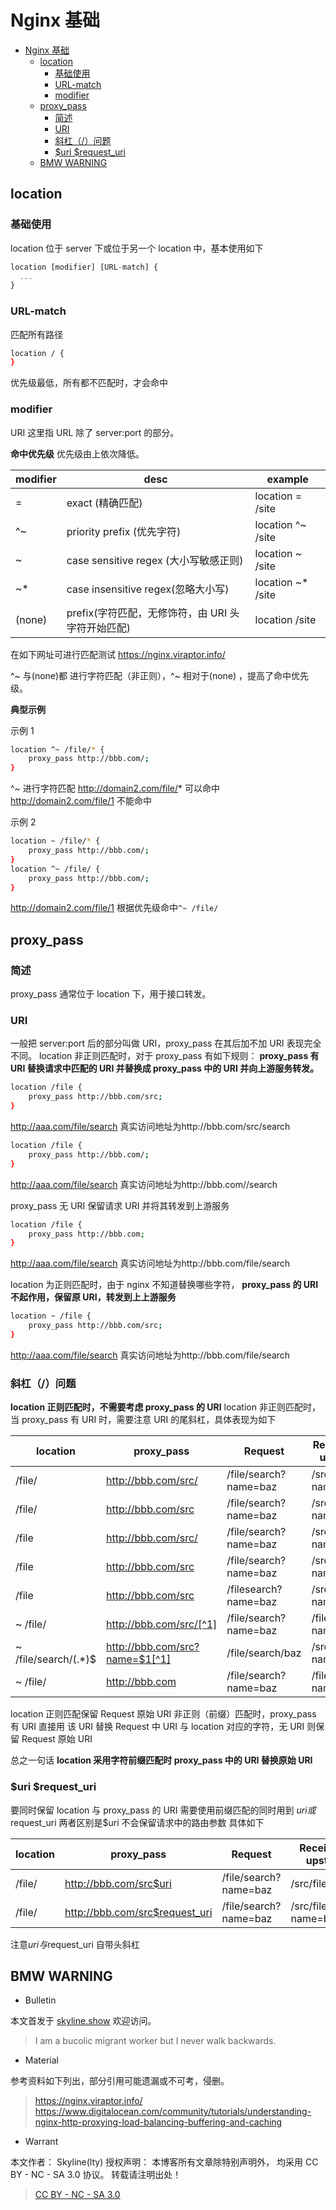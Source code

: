 # Nginx 基础

<!-- @import "[TOC]" {cmd="toc" depthFrom=1 depthTo=6 orderedList=false} -->

<!-- code_chunk_output -->

- [Nginx 基础](#nginx-基础)
  - [location](#location)
    - [基础使用](#基础使用)
    - [URL-match](#url-match)
    - [modifier](#modifier)
  - [proxy_pass](#proxy_pass)
    - [简述](#简述)
    - [URI](#uri)
    - [斜杠（/）问题](#斜杠问题)
    - [\$uri \$request_uri](#uri-request_uri)
  - [BMW WARNING](#bmw-warning)

<!-- /code_chunk_output -->

## location

### 基础使用

location 位于 server 下或位于另一个 location 中，基本使用如下

```js
location [modifier] [URL-match] {
  ...
}
```

### URL-match

匹配所有路径

```sh
location / {
}
```

优先级最低，所有都不匹配时，才会命中

### modifier

URI 这里指 URL 除了 server:port 的部分。

**命中优先级**
优先级由上依次降低。

| modifier | desc                                              | example            |
| -------- | ------------------------------------------------- | ------------------ |
| =        | exact (精确匹配)                                  | location = /site   |
| ^~       | priority prefix (优先字符)                        | location ^~ /site  |
| ~        | case sensitive regex (大小写敏感正则)             | location ~ /site   |
| ~\*      | case insensitive regex(忽略大小写)                | location ~\* /site |
| (none)   | prefix(字符匹配，无修饰符，由 URI 头字符开始匹配) | location /site     |

在如下网址可进行匹配测试 https://nginx.viraptor.info/

^~ 与(none)都 进行字符匹配（非正则），^~ 相对于(none) ，提高了命中优先级。

**典型示例**

示例 1

```sh
location ^~ /file/* {
    proxy_pass http://bbb.com/;
}
```

^~ 进行字符匹配
http://domain2.com/file/* 可以命中
http://domain2.com/file/1 不能命中

示例 2

```sh
location ~ /file/* {
    proxy_pass http://bbb.com/;
}
location ^~ /file/ {
    proxy_pass http://bbb.com/;
}
```

http://domain2.com/file/1 根据优先级命中`^~ /file/`

## proxy_pass

### 简述

proxy_pass 通常位于 location 下，用于接口转发。

### URI

一般把 server:port 后的部分叫做 URI，proxy_pass 在其后加不加 URI 表现完全不同。
location 非正则匹配时，对于 proxy_pass 有如下规则：
**proxy_pass 有 URI
替换请求中匹配的 URI 并替换成 proxy_pass 中的 URI 并向上游服务转发。**

```sh
location /file {
    proxy_pass http://bbb.com/src;
}
```

http://aaa.com/file/search 真实访问地址为http://bbb.com/src/search

```sh
location /file {
    proxy_pass http://bbb.com/;
}
```

http://aaa.com/file/search 真实访问地址为http://bbb.com//search

proxy_pass 无 URI
保留请求 URI 并将其转发到上游服务

```sh
location /file {
    proxy_pass http://bbb.com;
}
```

http://aaa.com/file/search 真实访问地址为http://bbb.com/file/search

location 为正则匹配时，由于 nginx 不知道替换哪些字符，
**proxy_pass 的 URI 不起作用，保留原 URI，转发到上上游服务**

```sh
location ~ /file {
    proxy_pass http://bbb.com/src;
}
```

http://aaa.com/file/search 真实访问地址为http://bbb.com/file/search

### 斜杠（/）问题
**location 正则匹配时，不需要考虑 proxy_pass 的 URI**
location 非正则匹配时，当 proxy_pass 有 URI 时，需要注意 URI 的尾斜杠，具体表现为如下


| location              | proxy_pass                     | Request               | Received by upstream  |
| --------------------- | ------------------------------ | --------------------- | --------------------- |
| /file/                | http://bbb.com/src/            | /file/search?name=baz | /src/search?name=baz  |
| /file/                | http://bbb.com/src             | /file/search?name=baz | /srcsearch?name=baz   |
| /file                 | http://bbb.com/src/            | /file/search?name=baz | /src//search?name=baz |
| /file                 | http://bbb.com/src             | /file/search?name=baz | /src/search?name=baz  |
| /file                 | http://bbb.com/src             | /filesearch?name=baz  | /srcsearch?name=baz   |
| ~ /file/              | http://bbb.com/src/[^1]        | /file/search?name=baz | /file/search?name=baz |
| ~ /file/search/(.\*)$ | http://bbb.com/src?name=$1[^1] | /file/search/baz      | /src?name=baz         |
| ~ /file/              | http://bbb.com                 | /file/search?name=baz | /file/search?name=baz |

location 正则匹配保留 Request 原始 URI
非正则（前缀）匹配时，proxy_pass 有 URI 直接用 该 URI 替换 Request 中 URI 与 location 对应的字符，无 URI 则保留 Request 原始 URI

总之一句话
**location 采用字符前缀匹配时 proxy_pass 中的 URI 替换原始 URI**

[^1]: 较新版的 nginx 不支持正则中的 proxy_pass 有 URI(指纯字符 URI，经过测试，包含变量如$1等时可以)，会报错。` "proxy_pass" cannot have URI part in location given by regular expression, or inside named location, or inside "if" statement, or inside "limit_except" block`

### \$uri \$request_uri

要同时保留 location 与 proxy_pass 的 URI 需要使用前缀匹配的同时用到 $uri 或$request_uri
两者区别是$uri 不会保留请求中的路由参数
具体如下

| location | proxy_pass                     | Request               | Received by upstream      |
| -------- | ------------------------------ | --------------------- | ------------------------- |
| /file/   | http://bbb.com/src$uri         | /file/search?name=baz | /src/file/search          |
| /file/   | http://bbb.com/src$request_uri | /file/search?name=baz | /src/file/search?name=baz |

注意$uri与$request_uri 自带头斜杠

## BMW WARNING

- Bulletin

本文首发于 [skyline.show](http://www.skyline.show)  欢迎访问。

> I am a bucolic migrant worker but I never walk backwards.

- Material

参考资料如下列出，部分引用可能遗漏或不可考，侵删。

> https://nginx.viraptor.info/ https://www.digitalocean.com/community/tutorials/understanding-nginx-http-proxying-load-balancing-buffering-and-caching

- Warrant

本文作者： Skyline(lty)
授权声明： 本博客所有文章除特别声明外， 均采用 CC BY - NC - SA 3.0 协议。 转载请注明出处！

> [CC BY - NC - SA 3.0](https://creativecommons.org/licenses/by-nc-sa/3.0/deed.zh)
